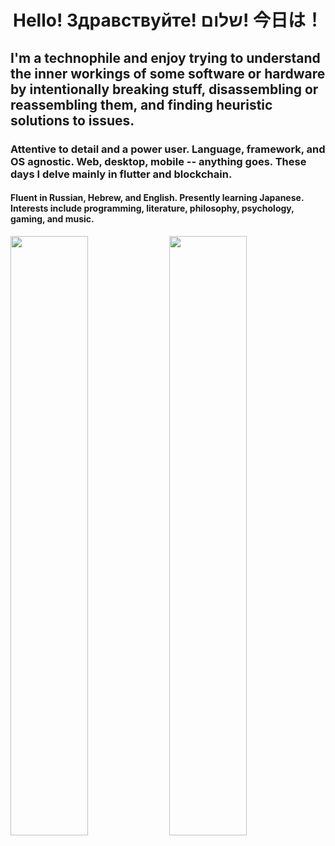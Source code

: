 <h1 align="center">Hello! Здравствуйте! שלום! 今日は！</h1>

<h2>I'm a technophile and enjoy trying to understand the inner workings of some software or hardware by intentionally breaking stuff, disassembling or reassembling them, and finding heuristic solutions to issues.</h2>

<h3>Attentive to detail and a power user. Language, framework, and OS agnostic. Web, desktop, mobile -- anything goes. These days I delve mainly in flutter and blockchain.</h3>

<h4>Fluent in Russian, Hebrew, and English. Presently learning Japanese. Interests include programming, literature, philosophy, psychology, gaming, and music.</h4>

<p float="center">
  <img src="https://github-readme-stats.vercel.app/api?username=agondev&show_icons=true&include_all_commits=true&theme=radical&hide_rank=false&include_all_commits=false&count_private=true&show_icons=true&hide_title=false" width="49.6%" />
  <img src="https://github-readme-stats.vercel.app/api/wakatime?username=Agon&theme=tokyonight&hide_title=false&layout=compact&langs_count=6" width="49.6%" /> 
</p>

<!--<a href="https://noga.dev"><img align="center" src="https://github-readme-stats.vercel.app/api?username=agondev&show_icons=true&include_all_commits=true&theme=radical&hide_rank=false&include_all_commits=false&count_private=true&show_icons=true&hide_title=true" /></a>
<a href="https://noga.dev"><img align="right" src="https://github-readme-stats.vercel.app/api/top-langs/?username=agondev&theme=merko&layout=compact" /></a>
<a href="https://wakatime.com/@Agon"><img align="right" src="https://github-readme-stats.vercel.app/api/wakatime?username=Agon&theme=tokyonight&hide_title=true&layout=compact&langs_count=6" /></a><-->
<!--<a href="https://stackoverflow.com/users/1018172/agon-noga"><img align="center" src="https://github-readme-stackoverflow.vercel.app/?userID=1018172&theme=dark" /></a>
<a href="https://noga.dev"><img align="center" src="https://komarev.com/ghpvc/?username=agondev&style=flat-square&label=👀&color=000000" /></a>
<a href="https://noga.dev"><img align="center" src="https://github-readme-streak-stats.herokuapp.com/?user=agondev&theme=dark" /></a>
<a href="https://noga.dev"><img align="center" src="https://cr-ss-service.azurewebsites.net/api/ScreenShot?widget=summary&username=Agondev" /></a>-->

<!--
Github | WakaTime
:-:|:-:
![](https://github-readme-stats.vercel.app/api?username=agondev&show_icons=true&include_all_commits=true&theme=radical&hide_rank=false&include_all_commits=false&count_private=true&show_icons=true&hide_title=true) | ![](https://github-readme-stats.vercel.app/api/wakatime?username=Agon&theme=tokyonight&hide_title=true&layout=compact&langs_count=6)

<table>
  <tr>
    <td><img src="https://github-readme-stats.vercel.app/api?username=agondev&show_icons=true&include_all_commits=true&theme=radical&hide_rank=false&include_all_commits=false&count_private=true&show_icons=true&hide_title=true"></td>
    <td><img src="https://github-readme-stats.vercel.app/api/wakatime?username=Agon&theme=tokyonight&hide_title=true&layout=compact&langs_count=6"></td>
  </tr>
</table>
-->

